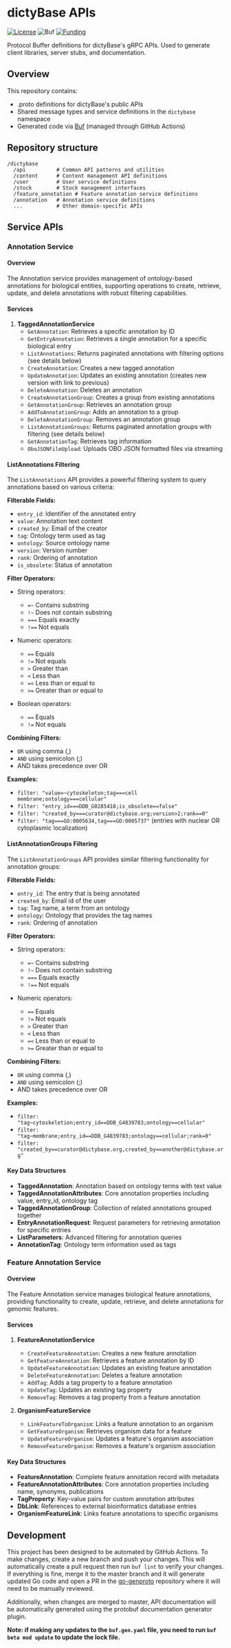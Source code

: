# dictyBase APIs

[![License](https://img.shields.io/badge/License-BSD%202--Clause-blue.svg)](LICENSE)
![Buf](https://github.com/dictyBase/dictybaseapis/workflows/Buf/badge.svg)
[![Funding](https://badgen.net/badge/Funding/NIH%2C%20Rex%20L%20Chisholm%20Lab/yellow)](https://reporter.nih.gov/project-details/10024726)

Protocol Buffer definitions for dictyBase's gRPC APIs. Used to generate client libraries, 
server stubs, and documentation.

## Overview

This repository contains:

- .proto definitions for dictyBase's public APIs
- Shared message types and service definitions in the `dictybase` namespace
- Generated code via [Buf](https://buf.build/) (managed through GitHub Actions)

## Repository structure

```
/dictybase  
  /api          # Common API patterns and utilities
  /content      # Content management API definitions
  /user         # User service definitions
  /stock        # Stock management interfaces
  /feature_annotation # Feature annotation service definitions
  /annotation   # Annotation service definitions
  ...           # Other domain-specific APIs
```

## Service APIs

### Annotation Service

#### Overview
The Annotation service provides management of ontology-based annotations for biological entities, supporting operations to create, retrieve, update, and delete annotations with robust filtering capabilities.

#### Services

1. **TaggedAnnotationService**
   - `GetAnnotation`: Retrieves a specific annotation by ID
   - `GetEntryAnnotation`: Retrieves a single annotation for a specific biological entry
   - `ListAnnotations`: Returns paginated annotations with filtering options (see details below)
   - `CreateAnnotation`: Creates a new tagged annotation
   - `UpdateAnnotation`: Updates an existing annotation (creates new version with link to previous)
   - `DeleteAnnotation`: Deletes an annotation
   - `CreateAnnotationGroup`: Creates a group from existing annotations
   - `GetAnnotationGroup`: Retrieves an annotation group
   - `AddToAnnotationGroup`: Adds an annotation to a group
   - `DeleteAnnotationGroup`: Removes an annotation group
   - `ListAnnotationGroups`: Returns paginated annotation groups with filtering (see details below)
   - `GetAnnotationTag`: Retrieves tag information
   - `OboJSONFileUpload`: Uploads OBO JSON formatted files via streaming

#### ListAnnotations Filtering

The `ListAnnotations` API provides a powerful filtering system to query
annotations based on various criteria:

**Filterable Fields:**
- `entry_id`: Identifier of the annotated entry
- `value`: Annotation text content
- `created_by`: Email of the creator
- `tag`: Ontology term used as tag
- `ontology`: Source ontology name
- `version`: Version number
- `rank`: Ordering of annotation
- `is_obsolete`: Status of annotation

**Filter Operators:**
- String operators:
  - `=~` Contains substring
  - `!~` Does not contain substring
  - `===` Equals exactly
  - `!==` Not equals

- Numeric operators:
  - `==` Equals
  - `!=` Not equals
  - `>` Greater than
  - `<` Less than
  - `=<` Less than or equal to
  - `>=` Greater than or equal to

- Boolean operators:
  - `==` Equals
  - `!=` Not equals

**Combining Filters:**
- `OR` using comma (,)
- `AND` using semicolon (;)
- AND takes precedence over OR

**Examples:**
- `filter: "value=~cytoskeleton;tag===cell membrane;ontology===cellular"`
- `filter: "entry_id===DDB_G0285418;is_obsolete==false"`
- `filter: "created_by===curator@dictybase.org;version>2;rank==0"`
- `filter: "tag===GO:0005634,tag===GO:0005737"` (entries with nuclear OR cytoplasmic localization)

#### ListAnnotationGroups Filtering

The `ListAnnotationGroups` API provides similar filtering functionality for annotation groups:

**Filterable Fields:**
- `entry_id`: The entry that is being annotated
- `created_by`: Email id of the user
- `tag`: Tag name, a term from an ontology
- `ontology`: Ontology that provides the tag names
- `rank`: Ordering of annotation

**Filter Operators:**
- String operators:
  - `=~` Contains substring
  - `!~` Does not contain substring
  - `===` Equals exactly
  - `!==` Not equals

- Numeric operators:
  - `==` Equals
  - `!=` Not equals
  - `>` Greater than
  - `<` Less than
  - `=<` Less than or equal to
  - `>=` Greater than or equal to

**Combining Filters:**
- `OR` using comma (,)
- `AND` using semicolon (;)
- AND takes precedence over OR

**Examples:**
- `filter: "tag~cytoskeletion;entry_id==DDB_G4839783;ontology==cellular"`
- `filter: "tag~membrane;entry_id==DDB_G4839783;ontology==cellular;rank=0"`
- `filter: "created_by==curator@dictybase.org,created_by==another@dictybase.org"`

#### Key Data Structures

- **TaggedAnnotation**: Annotation based on ontology terms with text value
- **TaggedAnnotationAttributes**: Core annotation properties including value, entry_id, ontology tag
- **TaggedAnnotationGroup**: Collection of related annotations grouped together
- **EntryAnnotationRequest**: Request parameters for retrieving annotation for specific entries
- **ListParameters**: Advanced filtering for annotation queries
- **AnnotationTag**: Ontology term information used as tags

### Feature Annotation Service

#### Overview
The Feature Annotation service manages biological feature annotations, providing functionality to create, update, retrieve, and delete annotations for genomic features.

#### Services

1. **FeatureAnnotationService**
   - `CreateFeatureAnnotation`: Creates a new feature annotation
   - `GetFeatureAnnotation`: Retrieves a feature annotation by ID
   - `UpdateFeatureAnnotation`: Updates an existing feature annotation
   - `DeleteFeatureAnnotation`: Deletes a feature annotation
   - `AddTag`: Adds a tag property to a feature annotation
   - `UpdateTag`: Updates an existing tag property
   - `RemoveTag`: Removes a tag property from a feature annotation

2. **OrganismFeatureService**
   - `LinkFeatureToOrganism`: Links a feature annotation to an organism
   - `GetFeatureOrganism`: Retrieves organism data for a feature
   - `UpdateFeatureOrganism`: Updates a feature's organism association
   - `RemoveFeatureOrganism`: Removes a feature's organism association

#### Key Data Structures

- **FeatureAnnotation**: Complete feature annotation record with metadata
- **FeatureAnnotationAttributes**: Core annotation properties including name, synonyms, publications
- **TagProperty**: Key-value pairs for custom annotation attributes
- **DbLink**: References to external bioinformatics database entries
- **OrganismFeatureLink**: Links feature annotations to specific organisms

## Development

This project has been designed to be automated by GitHub Actions. To make
changes, create a new branch and push your changes. This will automatically
create a pull request then run `buf lint` to verify your changes. If everything
is fine, merge it to the master branch and it will generate updated Go code and
open a PR in the [go-genproto](https://github.com/dictyBase/go-genproto)
repository where it will need to be manually reviewed.

Additionally, when changes are merged to master, API documentation will be
automatically generated using the protobuf documentation generator plugin.

**Note: if making any updates to the `buf.gen.yaml` file, you need to run `buf beta mod update`
to update the lock file.**
